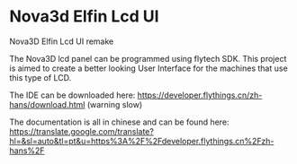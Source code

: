# Nova3d Elfin Lcd UI
Nova3D Elfin Lcd UI remake

The Nova3D lcd panel can be programmed using flytech SDK.
This project is aimed to create a better looking User Interface for the machines that use this type of LCD.

The IDE can be downloaded here: https://developer.flythings.cn/zh-hans/download.html (warning slow)

The documentation is all in chinese and can be found here: https://translate.google.com/translate?hl=&sl=auto&tl=pt&u=https%3A%2F%2Fdeveloper.flythings.cn%2Fzh-hans%2F


